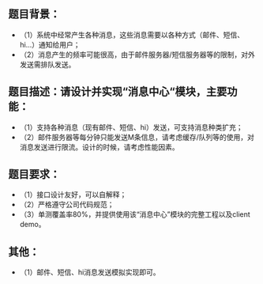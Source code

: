  ## 题目背景：
 - （1）系统中经常产生各种消息，这些消息需要以各种方式（邮件、短信、hi...）通知给用户；
 - （2）消息产生的频率可能很高，由于邮件服务器/短信服务器等的限制，对外发送需排队发送。

 ## 题目描述：请设计并实现“消息中心“模块，主要功能：
 - （1）支持各种消息（现有邮件、短信、hi）发送，可支持消息种类扩充；
 - （2）邮件服务器等每分钟只能发送M条信息，请考虑缓存/队列等的使用，对消息发送进行限流。设计的时候，请考虑性能因素。

 ## 题目要求：
 - （1）接口设计友好，可以自解释；
 - （2）严格遵守公司代码规范；
 - （3）单测覆盖率80%，并提供使用该“消息中心”模块的完整工程以及client demo。

 ## 其他：
 - （1）邮件、短信、hi消息发送模拟实现即可。